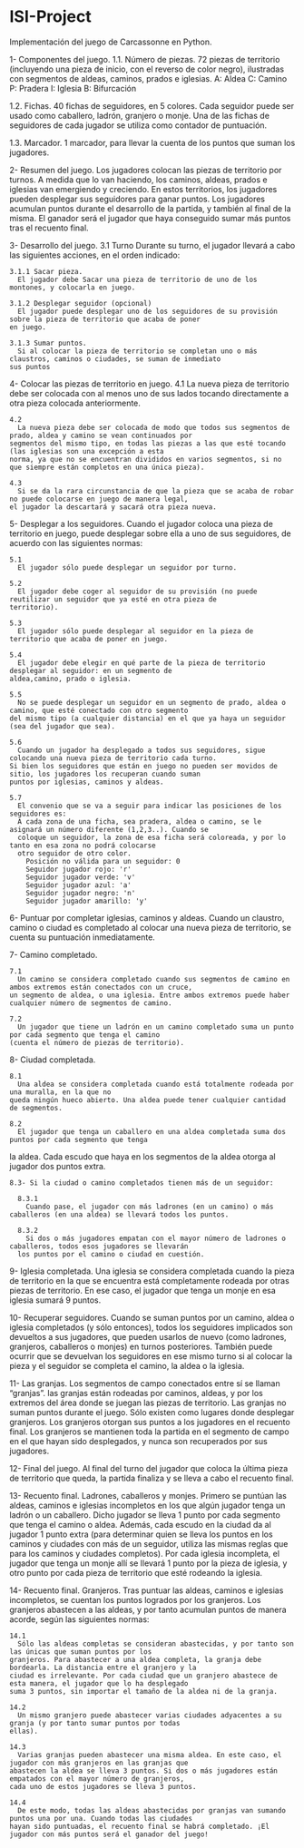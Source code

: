 # ISI-Project
Implementación del juego de Carcassonne en Python.




1- Componentes del juego.
  1.1. Número de piezas.
    72 piezas de territorio (incluyendo una pieza de inicio, con el reverso de color
  negro), ilustradas con segmentos de aldeas, caminos, prados e iglesias.
  A: Aldea
  C: Camino
  P: Pradera
  I: Iglesia
  B: Bifurcación

  1.2. Fichas.
    40 fichas de seguidores, en 5 colores. Cada seguidor puede ser usado como caballero, ladrón, granjero o monje.
  Una de las fichas de seguidores de cada jugador se utiliza como contador
  de puntuación.

  1.3. Marcador.
    1 marcador, para llevar la cuenta de los puntos que suman los jugadores.


 2- Resumen del juego.
      Los jugadores colocan las piezas de territorio por turnos. A medida que lo van haciendo, los caminos,
aldeas, prados e iglesias van emergiendo y creciendo. En estos territorios, los jugadores pueden desplegar sus
seguidores para ganar puntos. Los jugadores acumulan puntos durante el desarrollo de la partida, y también al
final de la misma. El ganador será el jugador que haya conseguido sumar más puntos tras el recuento final.

 3- Desarrollo del juego.
  3.1 Turno
    Durante su turno, el jugador llevará a cabo las siguientes acciones, en el orden indicado:

    3.1.1 Sacar pieza.
      El jugador debe Sacar una pieza de territorio de uno de los montones, y colocarla en juego.

    3.1.2 Desplegar seguidor (opcional)
      El jugador puede desplegar uno de los seguidores de su provisión sobre la pieza de territorio que acaba de poner
    en juego.

    3.1.3 Sumar puntos.
      Si al colocar la pieza de territorio se completan uno o más claustros, caminos o ciudades, se suman de inmediato
    sus puntos

  4- Colocar las piezas de territorio en juego.
    4.1
      La nueva pieza de territorio debe ser colocada con al menos uno de sus lados tocando directamente a otra pieza
    colocada anteriormente.

    4.2
      La nueva pieza debe ser colocada de modo que todos sus segmentos de prado, aldea y camino se vean continuados por
    segmentos del mismo tipo, en todas las piezas a las que esté tocando (las iglesias son una excepción a esta
    norma, ya que no se encuentran divididos en varios segmentos, si no que siempre están completos en una única pieza).

    4.3
      Si se da la rara circunstancia de que la pieza que se acaba de robar no puede colocarse en juego de manera legal,
    el jugador la descartará y sacará otra pieza nueva.


  5- Desplegar a los seguidores.
    Cuando el jugador coloca una pieza de territorio en juego, puede desplegar sobre ella a uno de sus seguidores, de
    acuerdo con las siguientes normas:

    5.1
      El jugador sólo puede desplegar un seguidor por turno.

    5.2
      El jugador debe coger al seguidor de su provisión (no puede reutilizar un seguidor que ya esté en otra pieza de
    territorio).

    5.3
      El jugador sólo puede desplegar al seguidor en la pieza de territorio que acaba de poner en juego.

    5.4
      El jugador debe elegir en qué parte de la pieza de territorio desplegar al seguidor: en un segmento de
    aldea,camino, prado o iglesia.

    5.5
      No se puede desplegar un seguidor en un segmento de prado, aldea o camino, que esté conectado con otro segmento
    del mismo tipo (a cualquier distancia) en el que ya haya un seguidor (sea del jugador que sea).

    5.6
      Cuando un jugador ha desplegado a todos sus seguidores, sigue colocando una nueva pieza de territorio cada turno.
    Si bien los seguidores que están en juego no pueden ser movidos de sitio, los jugadores los recuperan cuando suman
    puntos por iglesias, caminos y aldeas.

    5.7
      El convenio que se va a seguir para indicar las posiciones de los seguidores es:
      A cada zona de una ficha, sea pradera, aldea o camino, se le asignará un número diferente (1,2,3..). Cuando se
      coloque un seguidor, la zona de esa ficha será coloreada, y por lo tanto en esa zona no podrá colocarse
      otro seguidor de otro color.
        Posición no válida para un seguidor: 0
        Seguidor jugador rojo: 'r'
        Seguidor jugador verde: 'v'
        Seguidor jugador azul: 'a'
        Seguidor jugador negro: 'n'
        Seguidor jugador amarillo: 'y'


  6- Puntuar por completar iglesias, caminos y aldeas.
    Cuando un claustro, camino o ciudad es completado al colocar una nueva pieza de territorio, se cuenta su puntuación
  inmediatamente.


  7- Camino completado.

    7.1
      Un camino se considera completado cuando sus segmentos de camino en ambos extremos están conectados con un cruce,
    un segmento de aldea, o una iglesia. Entre ambos extremos puede haber cualquier número de segmentos de camino.

    7.2
      Un jugador que tiene un ladrón en un camino completado suma un punto por cada segmento que tenga el camino
    (cuenta el número de piezas de territorio).


  8- Ciudad completada.

    8.1
      Una aldea se considera completada cuando está totalmente rodeada por una muralla, en la que no
    queda ningún hueco abierto. Una aldea puede tener cualquier cantidad de segmentos.

    8.2
      El jugador que tenga un caballero en una aldea completada suma dos puntos por cada segmento que tenga
la aldea. Cada escudo que haya en los segmentos de la aldea otorga al jugador dos puntos extra.

    8.3- Si la ciudad o camino completados tienen más de un seguidor:

      8.3.1
        Cuando pase, el jugador con más ladrones (en un camino) o más caballeros (en una aldea) se llevará todos los puntos.

      8.3.2
        Si dos o más jugadores empatan con el mayor número de ladrones o caballeros, todos esos jugadores se llevarán
      los puntos por el camino o ciudad en cuestión.


  9- Iglesia completada.
    Una iglesia se considera completada cuando la pieza de territorio en la que se encuentra está completamente
  rodeada por otras piezas de territorio. En ese caso, el jugador que tenga un monje en esa iglesia sumará 9 puntos.


  10- Recuperar seguidores.
    Cuando se suman puntos por un camino, aldea o iglesia completados (y sólo entonces), todos los seguidores
  implicados son devueltos a sus jugadores, que pueden usarlos de nuevo (como ladrones, granjeros, caballeros o
  monjes) en turnos posteriores. También puede ocurrir que se devuelvan los seguidores en ese mismo turno si al
  colocar la pieza y el seguidor se completa el camino, la aldea o la iglesia.


  11- Las granjas.
    Los segmentos de campo conectados entre sí se llaman “granjas”. las granjas están rodeadas por caminos, aldeas, y
  por los extremos del área donde se juegan las piezas de territorio. Las granjas no suman puntos durante el juego.
  Sólo existen como lugares donde desplegar granjeros. Los granjeros otorgan sus puntos a los jugadores en el recuento
  final. Los granjeros se mantienen toda la partida en el segmento de campo en el que hayan sido desplegados, y nunca
  son recuperados por sus jugadores.


  12- Final del juego.
    Al final del turno del jugador que coloca la última pieza de territorio que queda, la partida finaliza y se lleva
  a cabo el recuento final.


  13- Recuento final. Ladrones, caballeros y monjes.
    Primero se puntúan las aldeas, caminos e iglesias incompletos en los que algún jugador tenga un ladrón o un
  caballero. Dicho jugador se lleva 1 punto por cada segmento que tenga el camino o aldea. Además, cada escudo en la
  ciudad da al jugador 1 punto extra (para determinar quien se lleva los puntos en los caminos y ciudades con más de
  un seguidor, utiliza las mismas reglas que para los caminos y ciudades completos). Por cada iglesia incompleta, el
  jugador que tenga un monje allí se llevará 1 punto por la pieza de iglesia, y otro punto por cada pieza de
  territorio que esté rodeando la iglesia.


  14- Recuento final. Granjeros.
    Tras puntuar las aldeas, caminos e iglesias incompletos, se cuentan los puntos logrados por los granjeros. Los
  granjeros abastecen a las aldeas, y por tanto acumulan puntos de manera acorde, según las siguientes normas:

    14.1
      Sólo las aldeas completas se consideran abastecidas, y por tanto son las únicas que suman puntos por los
    granjeros. Para abastecer a una aldea completa, la granja debe bordearla. La distancia entre el granjero y la
    ciudad es irrelevante. Por cada ciudad que un granjero abastece de esta manera, el jugador que lo ha desplegado
    suma 3 puntos, sin importar el tamaño de la aldea ni de la granja.

    14.2
      Un mismo granjero puede abastecer varias ciudades adyacentes a su granja (y por tanto sumar puntos por todas
    ellas).

    14.3
      Varias granjas pueden abastecer una misma aldea. En este caso, el jugador con más granjeros en las granjas que
    abastecen la aldea se lleva 3 puntos. Si dos o más jugadores están empatados con el mayor número de granjeros,
    cada uno de estos jugadores se lleva 3 puntos.

    14.4
      De este modo, todas las aldeas abastecidas por granjas van sumando puntos una por una. Cuando todas las ciudades
    hayan sido puntuadas, el recuento final se habrá completado. ¡El jugador con más puntos será el ganador del juego!
